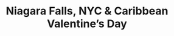 ---
category: caribbean
title: Niagara Falls, NYC & Caribbean Valentine’s Day
class: niagara-falls-nyc-and-caribbean-valentines-day
cruiseline: Norwegian Cruise Line – Norwegian Gem
special-info: 2 night stay at Niagara Falls, Journey Behind the Falls excursion & 3 night stay in New York
price: 1449
nights: 16
cruise-url: http://www.planetcruise.co.uk/norwegian-cruise-line-cruises/norwegian-gem/02-February-2017/108043?referrersiteid=970
---